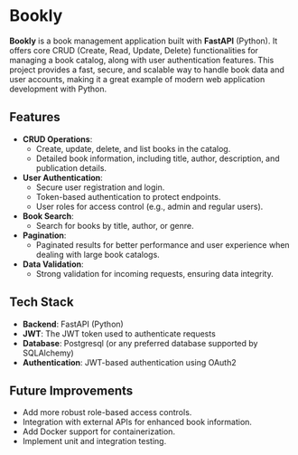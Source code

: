 # Bookly

**Bookly** is a book management application built with **FastAPI** (Python). It offers core CRUD (Create, Read, Update, Delete) functionalities for managing a book catalog, along with user authentication features. This project provides a fast, secure, and scalable way to handle book data and user accounts, making it a great example of modern web application development with Python.

## Features

- **CRUD Operations**:
  - Create, update, delete, and list books in the catalog.
  - Detailed book information, including title, author, description, and publication details.
- **User Authentication**:
  - Secure user registration and login.
  - Token-based authentication to protect endpoints.
  - User roles for access control (e.g., admin and regular users).
- **Book Search**:
  - Search for books by title, author, or genre.
- **Pagination**:
  - Paginated results for better performance and user experience when dealing with large book catalogs.
- **Data Validation**:
  - Strong validation for incoming requests, ensuring data integrity.

## Tech Stack

- **Backend**: FastAPI (Python)
- **JWT**: The JWT token used to authenticate requests
- **Database**: Postgresql (or any preferred database supported by SQLAlchemy)
- **Authentication**: JWT-based authentication using OAuth2

## Future Improvements

- Add more robust role-based access controls.
- Integration with external APIs for enhanced book information.
- Add Docker support for containerization.
- Implement unit and integration testing.
